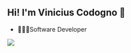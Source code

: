 ## Hi! I'm Vinicius Codogno 👋

- 👨🏻‍💻Software Developer

<div>
  <a href="https://www.linkedin.com/in/vinicius-leandro-codogno/" target="_blank"><img src="https://cdn.jsdelivr.net/gh/devicons/devicon@latest/icons/linkedin/linkedin-original.svg" /></a>
</div>

